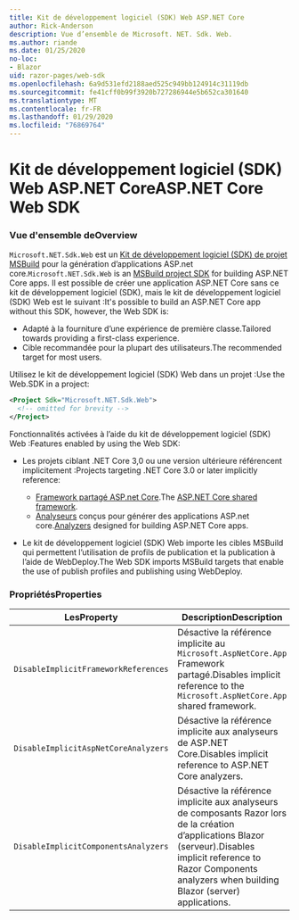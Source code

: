 ```yaml
---
title: Kit de développement logiciel (SDK) Web ASP.NET Core
author: Rick-Anderson
description: Vue d’ensemble de Microsoft. NET. Sdk. Web.
ms.author: riande
ms.date: 01/25/2020
no-loc:
- Blazor
uid: razor-pages/web-sdk
ms.openlocfilehash: 6a9d531efd2188aed525c949bb124914c31119db
ms.sourcegitcommit: fe41cff0b99f3920b727286944e5b652ca301640
ms.translationtype: MT
ms.contentlocale: fr-FR
ms.lasthandoff: 01/29/2020
ms.locfileid: "76869764"
---
```

# <a name="aspnet-core-web-sdk"></a><span data-ttu-id="63f5d-103">Kit de développement logiciel (SDK) Web ASP.NET Core</span><span class="sxs-lookup"><span data-stu-id="63f5d-103">ASP.NET Core Web SDK</span></span>

### <a name="overview"></a><span data-ttu-id="63f5d-104">Vue d'ensemble de</span><span class="sxs-lookup"><span data-stu-id="63f5d-104">Overview</span></span>

<span data-ttu-id="63f5d-105">`Microsoft.NET.Sdk.Web` est un [Kit de développement logiciel (SDK) de projet MSBuild](https://docs.microsoft.com/visualstudio/msbuild/how-to-use-project-sdk) pour la génération d’applications ASP.net core.</span><span class="sxs-lookup"><span data-stu-id="63f5d-105">`Microsoft.NET.Sdk.Web` is an [MSBuild project SDK](https://docs.microsoft.com/visualstudio/msbuild/how-to-use-project-sdk) for building ASP.NET Core apps.</span></span> <span data-ttu-id="63f5d-106">Il est possible de créer une application ASP.NET Core sans ce kit de développement logiciel (SDK), mais le kit de développement logiciel (SDK) Web est le suivant :</span><span class="sxs-lookup"><span data-stu-id="63f5d-106">It's possible to build an ASP.NET Core app without this SDK, however, the Web SDK is:</span></span>

* <span data-ttu-id="63f5d-107">Adapté à la fourniture d’une expérience de première classe.</span><span class="sxs-lookup"><span data-stu-id="63f5d-107">Tailored towards providing a first-class experience.</span></span>
* <span data-ttu-id="63f5d-108">Cible recommandée pour la plupart des utilisateurs.</span><span class="sxs-lookup"><span data-stu-id="63f5d-108">The recommended target for most users.</span></span>

<span data-ttu-id="63f5d-109">Utilisez le kit de développement logiciel (SDK) Web dans un projet :</span><span class="sxs-lookup"><span data-stu-id="63f5d-109">Use the Web.SDK in a project:</span></span>

  ```xml
  <Project Sdk="Microsoft.NET.Sdk.Web">
    <!-- omitted for brevity -->
  </Project>
  ```

<span data-ttu-id="63f5d-110">Fonctionnalités activées à l’aide du kit de développement logiciel (SDK) Web :</span><span class="sxs-lookup"><span data-stu-id="63f5d-110">Features enabled by using the Web SDK:</span></span>

* <span data-ttu-id="63f5d-111">Les projets ciblant .NET Core 3,0 ou une version ultérieure référencent implicitement :</span><span class="sxs-lookup"><span data-stu-id="63f5d-111">Projects targeting .NET Core 3.0 or later implicitly reference:</span></span>

  * <span data-ttu-id="63f5d-112">[Framework partagé ASP.net Core](xref:fundamentals/metapackage-app).</span><span class="sxs-lookup"><span data-stu-id="63f5d-112">The [ASP.NET Core shared framework](xref:fundamentals/metapackage-app).</span></span>
  * <span data-ttu-id="63f5d-113">[Analyseurs](/visualstudio/extensibility/getting-started-with-roslyn-analyzers) conçus pour générer des applications ASP.net core.</span><span class="sxs-lookup"><span data-stu-id="63f5d-113">[Analyzers](/visualstudio/extensibility/getting-started-with-roslyn-analyzers) designed for building ASP.NET Core apps.</span></span>
* <span data-ttu-id="63f5d-114">Le kit de développement logiciel (SDK) Web importe les cibles MSBuild qui permettent l’utilisation de profils de publication et la publication à l’aide de WebDeploy.</span><span class="sxs-lookup"><span data-stu-id="63f5d-114">The Web SDK imports MSBuild targets that enable the use of publish profiles and publishing using WebDeploy.</span></span>

### <a name="properties"></a><span data-ttu-id="63f5d-115">Propriétés</span><span class="sxs-lookup"><span data-stu-id="63f5d-115">Properties</span></span>

| <span data-ttu-id="63f5d-116">Les</span><span class="sxs-lookup"><span data-stu-id="63f5d-116">Property</span></span> | <span data-ttu-id="63f5d-117">Description</span><span class="sxs-lookup"><span data-stu-id="63f5d-117">Description</span></span> |
| -------- | ----------- |
| `DisableImplicitFrameworkReferences` | <span data-ttu-id="63f5d-118">Désactive la référence implicite au `Microsoft.AspNetCore.App` Framework partagé.</span><span class="sxs-lookup"><span data-stu-id="63f5d-118">Disables implicit reference to the `Microsoft.AspNetCore.App` shared framework.</span></span> |
| `DisableImplicitAspNetCoreAnalyzers` | <span data-ttu-id="63f5d-119">Désactive la référence implicite aux analyseurs de ASP.NET Core.</span><span class="sxs-lookup"><span data-stu-id="63f5d-119">Disables implicit reference to ASP.NET Core analyzers.</span></span> |
| `DisableImplicitComponentsAnalyzers` | <span data-ttu-id="63f5d-120">Désactive la référence implicite aux analyseurs de composants Razor lors de la création d’applications Blazor (serveur).</span><span class="sxs-lookup"><span data-stu-id="63f5d-120">Disables implicit reference to Razor Components analyzers when building Blazor (server) applications.</span></span> |
